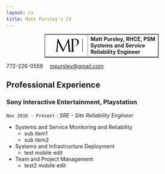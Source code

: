 ```yaml
---
layout: cv
title: Matt Pursley's CV
---
```


<center><table style="width:60%" border="1">
  <tr>
    <th valign="top"><img src="assets/matt pursley resume logo v2 cropped.png" width="200"></th>
    <th valign="top" align="left">Matt Pursley, RHCE, PSM<br>Systems and Service Reliability Engineer</th> 
  </tr>
</table>
</center>

  
<div id="webaddress">
<i class="fi-telephone"></i>
772-226-0559
<i class="fi-mail" style="margin-left:1em"></i>
<a href="mpursley@gmail.com">mpursley@gmail.com</a>
</div>

## Professional Experience

### __Sony Interactive Entertainment, Playstation__
```Nov 2016 - Present``` : _SRE - Site Reliability Engineer_

* Systems and Service Monitoring and Reliability
  * sub item1
  * sub item2
* Systems and Infrastructure Deployment
  * test mobile edit
* Team and Project Management
  * test2 mobile edit
